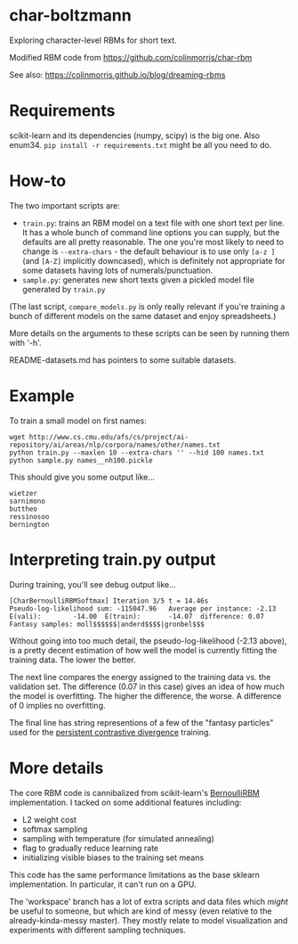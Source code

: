# char-boltzmann

Exploring character-level RBMs for short text.

Modified RBM code from
https://github.com/colinmorris/char-rbm

See also: https://colinmorris.github.io/blog/dreaming-rbms

# Requirements

scikit-learn and its dependencies (numpy, scipy) is the big one. Also enum34. `pip install -r requirements.txt` might be all you need to do.

# How-to

The two important scripts are:

- `train.py`: trains an RBM model on a text file with one short text per line. It has a whole bunch of command line options you can supply, but the defaults are all pretty reasonable. The one you're most likely to need to change is `--extra-chars` - the default behaviour is to use only `[a-z ]` (and `[A-Z]` implicitly downcased), which is definitely not appropriate for some datasets having lots of numerals/punctuation.
- `sample.py`: generates new short texts given a pickled model file generated by `train.py`

(The last script, `compare_models.py` is only really relevant if you're training a bunch of different models on the same dataset and enjoy spreadsheets.)

More details on the arguments to these scripts can be seen by running them with '-h'.

README-datasets.md has pointers to some suitable datasets. 

# Example

To train a small model on first names:

    wget http://www.cs.cmu.edu/afs/cs/project/ai-repository/ai/areas/nlp/corpora/names/other/names.txt
    python train.py --maxlen 10 --extra-chars '' --hid 100 names.txt
    python sample.py names__nh100.pickle
    
This should give you some output like...

    wietzer     
    sarnimono   
    buttheo     
    ressinosoo  
    bernington

# Interpreting train.py output

During training, you'll see debug output like...

    [CharBernoulliRBMSoftmax] Iteration 3/5 t = 14.46s
    Pseudo-log-likelihood sum: -115047.96   Average per instance: -2.13
    E(vali):        -14.00  E(train):       -14.07  difference: 0.07
    Fantasy samples: moll$$$$$$|anderd$$$$|gronbel$$$

Without going into too much detail, the pseudo-log-likelihood (-2.13 above), is a pretty decent estimation of how well the model is currently fitting the training data. The lower the better.

The next line compares the energy assigned to the training data vs. the validation set. The difference (0.07 in this case) gives an idea of how much the model is overfitting. The higher the difference, the worse. A difference of 0 implies no overfitting. 

The final line has string representions of a few of the "fantasy particles" used for the [persistent contrastive divergence](http://www.cs.toronto.edu/~tijmen/pcd/pcd.pdf) training.

# More details

The core RBM code is cannibalized from scikit-learn's [BernoulliRBM](http://scikit-learn.org/stable/modules/generated/sklearn.neural_network.BernoulliRBM.html#sklearn.neural_network.BernoulliRBM) implementation. I tacked on some additional features including:

- L2 weight cost
- softmax sampling
- sampling with temperature (for simulated annealing)
- flag to gradually reduce learning rate
- initializing visible biases to the training set means

This code has the same performance limitations as the base sklearn implementation. In particular, it can't run on a GPU.

The 'workspace' branch has a lot of extra scripts and data files which *might* be useful to someone, but which are kind of messy (even relative to the already-kinda-messy master). They mostly relate to model visualization and experiments with different sampling techniques.
